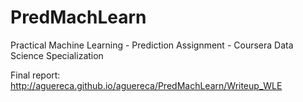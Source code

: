 # PredMachLearn
Practical Machine Learning - Prediction Assignment - Coursera Data Science Specialization

Final report:
<http://aguereca.github.io/aguereca/PredMachLearn/Writeup_WLE>